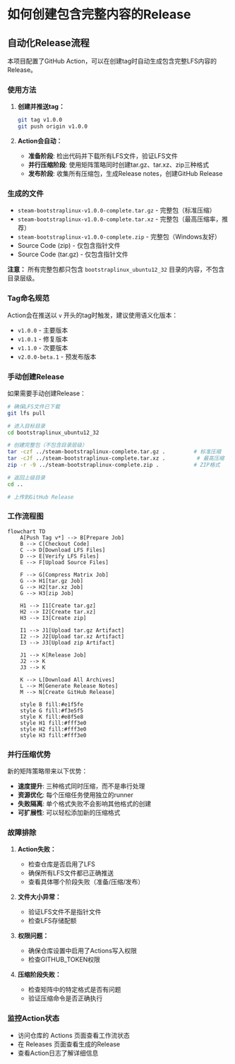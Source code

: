 # 如何创建包含完整内容的Release

## 自动化Release流程

本项目配置了GitHub Action，可以在创建tag时自动生成包含完整LFS内容的Release。

### 使用方法

1. **创建并推送tag：**
   ```bash
   git tag v1.0.0
   git push origin v1.0.0
   ```

2. **Action会自动：**
   - **准备阶段**: 检出代码并下载所有LFS文件，验证LFS文件
   - **并行压缩阶段**: 使用矩阵策略同时创建tar.gz、tar.xz、zip三种格式
   - **发布阶段**: 收集所有压缩包，生成Release notes，创建GitHub Release

### 生成的文件

- `steam-bootstraplinux-v1.0.0-complete.tar.gz` - 完整包（标准压缩）
- `steam-bootstraplinux-v1.0.0-complete.tar.xz` - 完整包（最高压缩率，推荐）
- `steam-bootstraplinux-v1.0.0-complete.zip` - 完整包（Windows友好）
- Source Code (zip) - 仅包含指针文件
- Source Code (tar.gz) - 仅包含指针文件

**注意：** 所有完整包都只包含 `bootstraplinux_ubuntu12_32` 目录的内容，不包含目录层级。

### Tag命名规范

Action会在推送以 `v` 开头的tag时触发，建议使用语义化版本：

- `v1.0.0` - 主要版本
- `v1.0.1` - 修复版本
- `v1.1.0` - 次要版本
- `v2.0.0-beta.1` - 预发布版本

### 手动创建Release

如果需要手动创建Release：

```bash
# 确保LFS文件已下载
git lfs pull

# 进入目标目录
cd bootstraplinux_ubuntu12_32

# 创建完整包（不包含目录层级）
tar -czf ../steam-bootstraplinux-complete.tar.gz .         # 标准压缩
tar -cJf ../steam-bootstraplinux-complete.tar.xz .          # 最高压缩
zip -r -9 ../steam-bootstraplinux-complete.zip .           # ZIP格式

# 返回上级目录
cd ..

# 上传到GitHub Release
```

### 工作流程图

```mermaid
flowchart TD
    A[Push Tag v*] --> B[Prepare Job]
    B --> C[Checkout Code]
    C --> D[Download LFS Files]
    D --> E[Verify LFS Files]
    E --> F[Upload Source Files]
    
    F --> G[Compress Matrix Job]
    G --> H1[tar.gz Job]
    G --> H2[tar.xz Job]
    G --> H3[zip Job]
    
    H1 --> I1[Create tar.gz]
    H2 --> I2[Create tar.xz]
    H3 --> I3[Create zip]
    
    I1 --> J1[Upload tar.gz Artifact]
    I2 --> J2[Upload tar.xz Artifact]
    I3 --> J3[Upload zip Artifact]
    
    J1 --> K[Release Job]
    J2 --> K
    J3 --> K
    
    K --> L[Download All Archives]
    L --> M[Generate Release Notes]
    M --> N[Create GitHub Release]
    
    style B fill:#e1f5fe
    style G fill:#f3e5f5
    style K fill:#e8f5e8
    style H1 fill:#fff3e0
    style H2 fill:#fff3e0
    style H3 fill:#fff3e0
```

### 并行压缩优势

新的矩阵策略带来以下优势：
- **速度提升**: 三种格式同时压缩，而不是串行处理
- **资源优化**: 每个压缩任务使用独立的runner
- **失败隔离**: 单个格式失败不会影响其他格式的创建
- **可扩展性**: 可以轻松添加新的压缩格式

### 故障排除

1. **Action失败：**
   - 检查仓库是否启用了LFS
   - 确保所有LFS文件都已正确推送
   - 查看具体哪个阶段失败（准备/压缩/发布）

2. **文件大小异常：**
   - 验证LFS文件不是指针文件
   - 检查LFS存储配额

3. **权限问题：**
   - 确保仓库设置中启用了Actions写入权限
   - 检查GITHUB_TOKEN权限

4. **压缩阶段失败：**
   - 检查矩阵中的特定格式是否有问题
   - 验证压缩命令是否正确执行

### 监控Action状态

- 访问仓库的 Actions 页面查看工作流状态
- 在 Releases 页面查看生成的Release
- 查看Action日志了解详细信息 